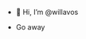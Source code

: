 - 👋 Hi, I’m @willavos
- Go away

   <table style="width: 100%; border-collapse: collapse;">
        <tr>
            <td style="width: 25%; padding: 0; position: relative;"><div style="padding-bottom: 100%; position: relative;"><img src="./willavos-sticker.gif" style="position: absolute; width: 100%; height: 100%; object-fit: cover;" alt="Grid Image 1"></div></td>
            <td style="width: 25%; padding: 0; position: relative;"><div style="padding-bottom: 100%; position: relative;"><img src="./willavos-sticker.gif" style="position: absolute; width: 100%; height: 100%; object-fit: cover;" alt="Grid Image 2"></div></td>
            <td style="width: 25%; padding: 0; position: relative;"><div style="padding-bottom: 100%; position: relative;"><img src="./willavos-sticker.gif" style="position: absolute; width: 100%; height: 100%; object-fit: cover;" alt="Grid Image 3"></div></td>
            <td style="width: 25%; padding: 0; position: relative;"><div style="padding-bottom: 100%; position: relative;"><img src="./willavos-sticker.gif" style="position: absolute; width: 100%; height: 100%; object-fit: cover;" alt="Grid Image 4"></div></td>
        </tr>
        <tr>
            <td style="width: 25%; padding: 0; position: relative;"><div style="padding-bottom: 100%; position: relative;"><img src="./willavos-sticker.gif" style="position: absolute; width: 100%; height: 100%; object-fit: cover;" alt="Grid Image 5"></div></td>
            <td style="width: 25%; padding: 0; position: relative;"><div style="padding-bottom: 100%; position: relative;"><img src="./willavos-sticker.gif" style="position: absolute; width: 100%; height: 100%; object-fit: cover;" alt="Grid Image 6"></div></td>
            <td style="width: 25%; padding: 0; position: relative;"><div style="padding-bottom: 100%; position: relative;"><img src="./willavos-sticker.gif" style="position: absolute; width: 100%; height: 100%; object-fit: cover;" alt="Grid Image 7"></div></td>
            <td style="width: 25%; padding: 0; position: relative;"><div style="padding-bottom: 100%; position: relative;"><img src="./willavos-sticker.gif" style="position: absolute; width: 100%; height: 100%; object-fit: cover;" alt="Grid Image 8"></div></td>
        </tr>
        <tr>
            <td style="width: 25%; padding: 0; position: relative;"><div style="padding-bottom: 100%; position: relative;"><img src="./willavos-sticker.gif" style="position: absolute; width: 100%; height: 100%; object-fit: cover;" alt="Grid Image 9"></div></td>
            <td style="width: 25%; padding: 0; position: relative;"><div style="padding-bottom: 100%; position: relative;"><img src="./willavos-sticker.gif" style="position: absolute; width: 100%; height: 100%; object-fit: cover;" alt="Grid Image 10"></div></td>
            <td style="width: 25%; padding: 0; position: relative;"><div style="padding-bottom: 100%; position: relative;"><img src="./willavos-sticker.gif" style="position: absolute; width: 100%; height: 100%; object-fit: cover;" alt="Grid Image 11"></div></td>
            <td style="width: 25%; padding: 0; position: relative;"><div style="padding-bottom: 100%; position: relative;"><img src="./willavos-sticker.gif" style="position: absolute; width: 100%; height: 100%; object-fit: cover;" alt="Grid Image 12"></div></td>
        </tr>
        <tr>
            <td style="width: 25%; padding: 0; position: relative;"><div style="padding-bottom: 100%; position: relative;"><img src="./willavos-sticker.gif" style="position: absolute; width: 100%; height: 100%; object-fit: cover;" alt="Grid Image 13"></div></td>
            <td style="width: 25%; padding: 0; position: relative;"><div style="padding-bottom: 100%; position: relative;"><img src="./willavos-sticker.gif" style="position: absolute; width: 100%; height: 100%; object-fit: cover;" alt="Grid Image 14"></div></td>
            <td style="width: 25%; padding: 0; position: relative;"><div style="padding-bottom: 100%; position: relative;"><img src="./willavos-sticker.gif" style="position: absolute; width: 100%; height: 100%; object-fit: cover;" alt="Grid Image 15"></div></td>
            <td style="width: 25%; padding: 0; position: relative;"><div style="padding-bottom: 100%; position: relative;"><img src="./willavos-sticker.gif" style="position: absolute; width: 100%; height: 100%; object-fit: cover;" alt="Grid Image 16"></div></td>
        </tr>
    </table>
